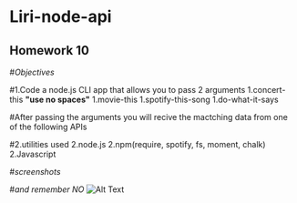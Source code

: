 # Liri-node-api

## Homework 10 

#_Objectives_

#1.Code a node.js CLI app that allows you to pass 2 arguments
  1.concert-this <artistname> **"use no spaces"**
  1.movie-this
  1.spotify-this-song
  1.do-what-it-says

#After passing the arguments you will recive the mactching data from one of the following APIs

#2.utilities used
  2.node.js
  2.npm(require, spotify, fs, moment, chalk)
  2.Javascript
  
#_screenshots_

  #_and remember NO_
![Alt Text](https://media.giphy.com/media/3osxY9kuM2NGUfvThe/giphy.gif)
